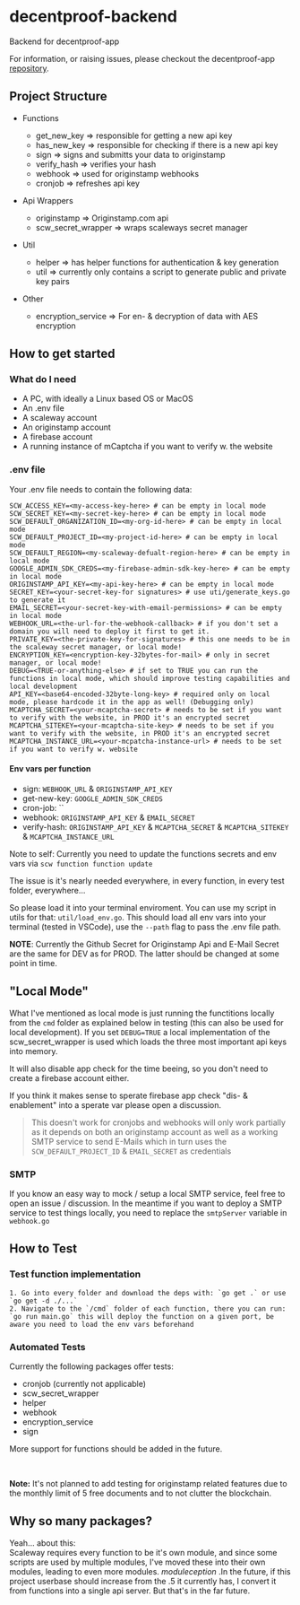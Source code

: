 # decentproof-backend
Backend for decentproof-app

For information, or raising issues, please checkout the decentproof-app [repository](https://github.com/Flajt/decentproof-app).


## Project Structure

- Functions
    - get_new_key => responsible for getting a new api key
    - has_new_key => responsible for checking if there is a new api key
    - sign => signs and submitts your data to originstamp
    - verify_hash => verifies your hash
    - webhook => used for originstamp webhooks
    - cronjob => refreshes api key

- Api Wrappers
    - originstamp => Originstamp.com api
    - scw_secret_wrapper => wraps scaleways secret manager

- Util
    - helper => has helper functions for authentication & key generation
    - util => currently only contains a script to generate public and private key pairs

- Other
    - encryption_service => For en- & decryption of data with AES encryption


## How to get started

### What do I need
- A PC, with ideally a Linux based OS or MacOS
- An .env file
- A scaleway account
- An originstamp account
- A firebase account
- A running instance of mCaptcha if you want to verify w. the website

### .env file
Your .env file needs to contain the following data:
```Shell
SCW_ACCESS_KEY=<my-access-key-here> # can be empty in local mode
SCW_SECRET_KEY=<my-secret-key-here> # can be empty in local mode
SCW_DEFAULT_ORGANIZATION_ID=<my-org-id-here> # can be empty in local mode
SCW_DEFAULT_PROJECT_ID=<my-project-id-here> # can be empty in local mode
SCW_DEFAULT_REGION=<my-scaleway-defualt-region-here> # can be empty in local mode
GOOGLE_ADMIN_SDK_CREDS=<my-firebase-admin-sdk-key-here> # can be empty in local mode
ORIGINSTAMP_API_KEY=<my-api-key-here> # can be empty in local mode
SECRET_KEY=<your-secret-key-for signatures> # use uti/generate_keys.go to generate it
EMAIL_SECRET=<your-secret-key-with-email-permissions> # can be empty in local mode
WEBHOOK_URL=<the-url-for-the-webhook-callback> # if you don't set a domain you will need to deploy it first to get it.
PRIVATE_KEY=<the-private-key-for-signatures> # this one needs to be in the scaleway secret manager, or local mode!
ENCRYPTION_KEY=<encryption-key-32bytes-for-mail> # only in secret manager, or local mode!
DEBUG=<TRUE-or-anything-else> # if set to TRUE you can run the functions in local mode, which should improve testing capabilities and local development
API_KEY=<base64-encoded-32byte-long-key> # required only on local mode, please hardcode it in the app as well! (Debugging only)
MCAPTCHA_SECRET=<your-mcaptcha-secret> # needs to be set if you want to verify with the website, in PROD it's an encrypted secret
MCAPTCHA_SITEKEY=<your-mcaptcha-site-key> # needs to be set if you want to verify with the website, in PROD it's an encrypted secret
MCAPTCHA_INSTANCE_URL=<your-mcpatcha-instance-url> # needs to be set if you want to verify w. website
```
#### Env vars per function
- sign: `WEBHOOK_URL` & `ORIGINSTAMP_API_KEY`
- get-new-key: `GOOGLE_ADMIN_SDK_CREDS`
- cron-job: ``
- webhook: `ORIGINSTAMP_API_KEY` & `EMAIL_SECRET`
- verify-hash: `ORIGINSTAMP_API_KEY` & `MCAPTCHA_SECRET` & `MCAPTCHA_SITEKEY` & `MCAPTCHA_INSTANCE_URL`

Note to self:
Currently you need to update the functions secrets and env vars via `scw function function update`

The issue is it's nearly needed everywhere, in every function, in every test folder, everywhere...

So please load it into your terminal enviroment. You can use my script in utils for that: `util/load_env.go`. This should load all env vars into your terminal (tested in VSCode), use the `--path` flag to pass the .env file path.

**NOTE**: Currently the Github Secret for Originstamp Api and E-Mail Secret are the same for DEV as for PROD. The latter should be changed at some point in time. 

## "Local Mode"
What I've mentioned as local mode is just running the functitions locally from the `cmd` folder as explained below in testing (this can also be used for local development). If you set `DEBUG=TRUE` a local implementation of the scw_secret_wrapper is used which loads the three most important api keys into memory. 

It will also disable app check for the time beeing, so you don't need to create a firebase account either.

If you think it makes sense to sperate firebase app check "dis- & enablement" into a sperate var please open a discussion.

> This doesn't work for cronjobs and webhooks will only work partially as it depends on both an originstamp account as well as a working SMTP service to send E-Mails which in turn uses the `SCW_DEFAULT_PROJECT_ID` & `EMAIL_SECRET` as credentials

### SMTP 
If you know an easy way to mock / setup a local SMTP service, feel free to open an issue / discussion.
In the meantime if you want to deploy a SMTP service to test things locally, you need to replace the `smtpServer` variable in `webhook.go` 

## How to Test

### Test function implementation
    1. Go into every folder and download the deps with: `go get .` or use `go get -d ./...`
    2. Navigate to the `/cmd` folder of each function, there you can run: `go run main.go` this will deploy the function on a given port, be aware you need to load the env vars beforehand

### Automated Tests
Currently the following packages offer tests: <br>
- cronjob (currently not applicable)
- scw_secret_wrapper
- helper
- webhook
- encryption_service
- sign

More support for functions should be added in the future.

<br>

**Note:** It's not planned to add testing for originstamp related features due to the monthly limit of 5 free documents and to not clutter the blockchain.

## Why so many packages?
Yeah... about this: <br>
Scaleway requires every function to be it's own module, and since some scripts are used by multiple modules, I've moved these into their own modules, leading to even more modules. _moduleception_ .In the future, if this project userbase should increase from the .5 it currently has, I convert it from functions into a single api server. But that's in the far future.

